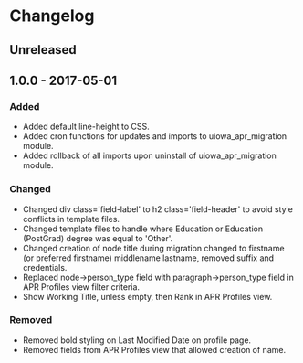 # Changelog

## Unreleased

## 1.0.0 - 2017-05-01
### Added
- Added default line-height to CSS.
- Added cron functions for updates and imports to uiowa_apr_migration module.
- Added rollback of all imports upon uninstall of uiowa_apr_migration module.

### Changed
- Changed div class='field-label' to h2 class='field-header' to avoid style conflicts in template files.
- Changed template files to handle where Education or Education (PostGrad) degree was equal to 'Other'.
- Changed creation of node title during migration changed to firstname (or preferred firstname) middlename lastname, removed suffix and credentials.
- Replaced node->person_type field with paragraph->person_type field in APR Profiles view filter criteria.
- Show Working Title, unless empty, then Rank in APR Profiles view.

### Removed
- Removed bold styling on Last Modified Date on profile page.
- Removed fields from APR Profiles view that allowed creation of name.
